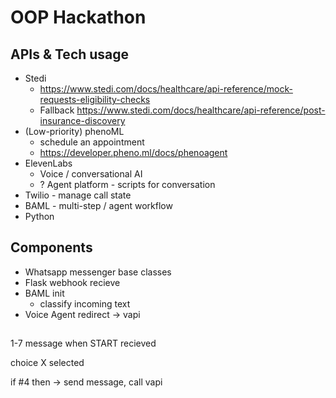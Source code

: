 # OOP Hackathon

## APIs & Tech usage



- Stedi
  - https://www.stedi.com/docs/healthcare/api-reference/mock-requests-eligibility-checks
  - Fallback https://www.stedi.com/docs/healthcare/api-reference/post-insurance-discovery
- (Low-priority) phenoML
  - schedule an appointment
  - https://developer.pheno.ml/docs/phenoagent
- ElevenLabs
  - Voice / conversational AI
  - ? Agent platform - scripts for conversation
- Twilio - manage call state
- BAML - multi-step / agent workflow
- Python



## Components

- Whatsapp messenger base classes
- Flask webhook recieve
- BAML init
  - classify incoming text
- Voice Agent redirect -> vapi



## 

1-7 message when START recieved

choice X selected

if #4 then -> send message, call vapi
